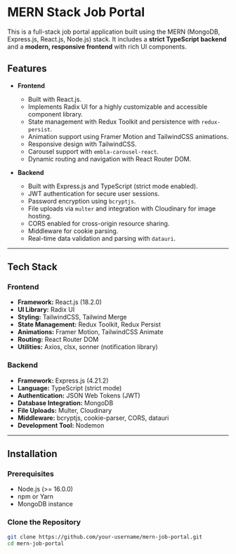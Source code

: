 # MERN Stack Job Portal

This is a full-stack job portal application built using the MERN (MongoDB, Express.js, React.js, Node.js) stack. It includes a **strict TypeScript backend** and a **modern, responsive frontend** with rich UI components.

## Features

- **Frontend**

  - Built with React.js.
  - Implements Radix UI for a highly customizable and accessible component library.
  - State management with Redux Toolkit and persistence with `redux-persist`.
  - Animation support using Framer Motion and TailwindCSS animations.
  - Responsive design with TailwindCSS.
  - Carousel support with `embla-carousel-react`.
  - Dynamic routing and navigation with React Router DOM.

- **Backend**
  - Built with Express.js and TypeScript (strict mode enabled).
  - JWT authentication for secure user sessions.
  - Password encryption using `bcryptjs`.
  - File uploads via `multer` and integration with Cloudinary for image hosting.
  - CORS enabled for cross-origin resource sharing.
  - Middleware for cookie parsing.
  - Real-time data validation and parsing with `datauri`.

---

## Tech Stack

### Frontend

- **Framework:** React.js (18.2.0)
- **UI Library:** Radix UI
- **Styling:** TailwindCSS, Tailwind Merge
- **State Management:** Redux Toolkit, Redux Persist
- **Animations:** Framer Motion, TailwindCSS Animate
- **Routing:** React Router DOM
- **Utilities:** Axios, clsx, sonner (notification library)

### Backend

- **Framework:** Express.js (4.21.2)
- **Language:** TypeScript (strict mode)
- **Authentication:** JSON Web Tokens (JWT)
- **Database Integration:** MongoDB
- **File Uploads:** Multer, Cloudinary
- **Middleware:** bcryptjs, cookie-parser, CORS, datauri
- **Development Tool:** Nodemon

---

## Installation

### Prerequisites

- Node.js (>= 16.0.0)
- npm or Yarn
- MongoDB instance

### Clone the Repository

```bash
git clone https://github.com/your-username/mern-job-portal.git
cd mern-job-portal
```
